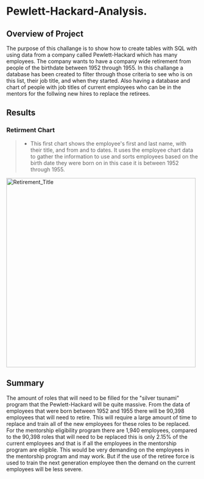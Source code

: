 # Pewlett-Hackard-Analysis.

## Overview of Project
 The purpose of this challange is to show how to create tables with SQL with using data from a company called Pewlett-Hackard which has many employees. The company wants to have a company wide retirement from people of the birthdate between 1952 through 1955. In this challange a database has been created to filter through those criteria to see who is on this list, their job title, and when they started. Also having a database and chart of people with job titles of current employees who can be in the mentors for the follwing new hires to replace the retirees.
## Results
### Retirment Chart
> - This first chart shows the employee's first and last name, with their title, and from and to dates. It uses the employee chart data to gather the information to use and sorts employees based on the birth date they were born on in this case it is between 1952 through 1955.
<img width="497" alt="Retirement_Title" src="https://user-images.githubusercontent.com/97326526/163705965-d53ea1d1-b3d8-4123-8ffe-dd572449cba9.PNG">


## Summary
  The amount of roles that will need to be filled for the "silver tsunami" program that the Pewlett-Hackard will be quite massive. From the data of employees that were born between 1952 and 1955 there will be 90,398 employees that will need to retire. This will require a large amount of time to replace and train all of the new employees for these roles to be replaced. For the mentorship eligibility program there are 1,940 employees, compared to the 90,398 roles that will need to be replaced this is only 2.15% of the current employees and that is if all the employees in the mentorship program are eligible. This would be very demanding on the employees in the mentorship program and may work. But if the use of the retiree force is used to train the next generation employee then the demand on the current employees will be less severe.
